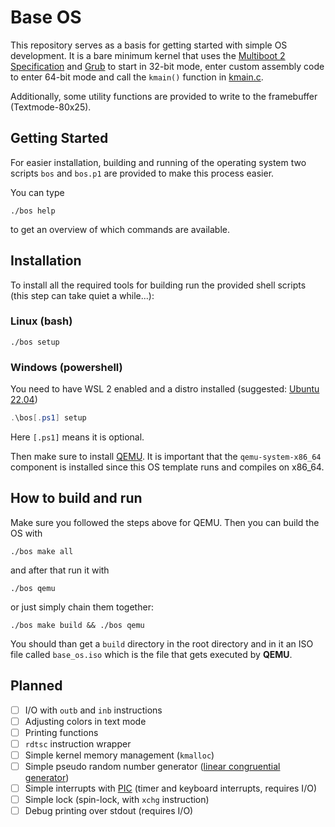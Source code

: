 # Base OS

This repository serves as a basis for getting started with simple OS development.
It is a bare minimum kernel that uses the [Multiboot 2 Specification](https://www.gnu.org/software/grub/manual/multiboot2/multiboot.html) and [Grub](https://de.wikipedia.org/wiki/Grand_Unified_Bootloader) to start in 32-bit mode, enter custom assembly code to enter 64-bit mode and call the `kmain()` function in [kmain.c](./kernel/kmain.c).

Additionally, some utility functions are provided to write to the framebuffer (Textmode-80x25).

## Getting Started

For easier installation, building and running of the operating system two scripts `bos` and `bos.p1` are provided to make this process easier.

You can type

```shell
./bos help
```

to get an overview of which commands are available.

## Installation

To install all the required tools for building run the provided shell scripts (this step can take quiet a while...):

### Linux (bash)

```shell
./bos setup
```

### Windows (powershell)

You need to have WSL 2 enabled and a distro installed (suggested: [Ubuntu 22.04](https://apps.microsoft.com/store/detail/ubuntu-22042-lts/9PN20MSR04DW?hl=de-at&gl=at&rtc=1))

```ps1
.\bos[.ps1] setup
```

Here `[.ps1]` means it is optional.

Then make sure to install [QEMU](https://www.qemu.org/).
It is important that the `qemu-system-x86_64` component is installed since this OS template runs and compiles on x86_64.

## How to build and run

Make sure you followed the steps above for QEMU.
Then you can build the OS with

```shell
./bos make all
```

and after that run it with

```shell
./bos qemu
```

or just simply chain them together:

```shell
./bos make build && ./bos qemu
```

You should than get a `build` directory in the root directory and in it an ISO file called `base_os.iso` which is the file that gets executed by **QEMU**.

## Planned

- [ ] I/O with `outb` and `inb` instructions
- [ ] Adjusting colors in text mode
- [ ] Printing functions
- [ ] `rdtsc` instruction wrapper
- [ ] Simple kernel memory management (`kmalloc`)
- [ ] Simple pseudo random number generator ([linear congruential generator](https://en.wikipedia.org/wiki/Linear_congruential_generator))
- [ ] Simple interrupts with [PIC](https://wiki.osdev.org/8259_PIC) (timer and keyboard interrupts, requires I/O)
- [ ] Simple lock (spin-lock, with `xchg` instruction)
- [ ] Debug printing over stdout (requires I/O)
